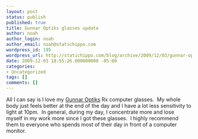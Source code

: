 ```yaml
---
layout: post
status: publish
published: true
title: Gunnar Optiks glasses update
author: noah
author_login: noah
author_email: noah@statichippo.com
wordpress_id: 195
wordpress_url: http://statichippo.com/blog/archive/2009/12/03/gunnar-optiks-glasses-update.aspx
date: 2009-12-03 18:55:26.000000000 -05:00
categories:
- Uncategorized
tags: []
comments: []
---
```


All I can say is I love my [Gunnar Optiks](http://www.gunnars.com) Rx computer glasses.  My whole body just feels better at the end of the day and I have a lot less sensitivity to light at 10pm.  In general, during my day, I concentrate more and lose myself in my work more since I got these glasses.  I highly recommend them to everyone who spends most of their day in front of a computer monitor.
